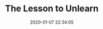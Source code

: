 ---
date: 2020-01-07 22:34:05
link:
  source: pocket
  source_url: https://getpocket.com
  text: The Lesson to Unlearn
  url: http://paulgraham.com/lesson.html
slug: the-lesson-to-unlearn
source: pocket
syndicated:
- type: twitter
  url: https://twitter.com/roytang/statuses/1214677432621555712/
title: The Lesson to Unlearn
---